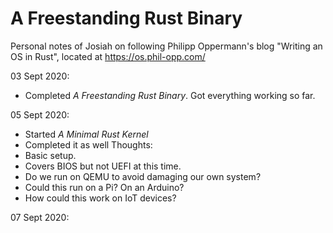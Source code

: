 # A Freestanding Rust Binary
Personal notes of Josiah on following Philipp Oppermann's blog "Writing an OS in Rust", located at https://os.phil-opp.com/

03 Sept 2020:
- Completed *A Freestanding Rust Binary*. Got everything working so far.

05 Sept 2020:
- Started *A Minimal Rust Kernel*
- Completed it as well
Thoughts:  
- Basic setup.
- Covers BIOS but not UEFI at this time.
- Do we run on QEMU to avoid damaging our own system?
- Could this run on a Pi? On an Arduino?
- How could this work on IoT devices?

07 Sept 2020:

